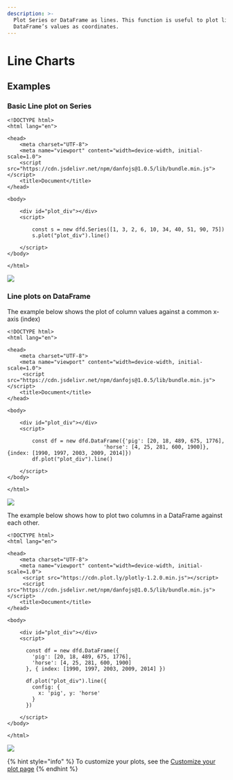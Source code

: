 ```yaml
---
description: >-
  Plot Series or DataFrame as lines. This function is useful to plot lines using
  DataFrame’s values as coordinates.
---
```


# Line Charts

## Examples

### Basic Line plot on Series

```markup
<!DOCTYPE html>
<html lang="en">

<head>
    <meta charset="UTF-8">
    <meta name="viewport" content="width=device-width, initial-scale=1.0">
    <script src="https://cdn.jsdelivr.net/npm/danfojs@1.0.5/lib/bundle.min.js"></script>
    <title>Document</title>
</head>

<body>

    <div id="plot_div"></div>
    <script>

        const s = new dfd.Series([1, 3, 2, 6, 10, 34, 40, 51, 90, 75])
        s.plot("plot_div").line()

    </script>
</body>

</html>
```

![](<../../.gitbook/assets/newplot (4).png>)

### Line plots on DataFrame

The example below shows the plot of column values against a common x-axis (index)

```markup
<!DOCTYPE html>
<html lang="en">

<head>
    <meta charset="UTF-8">
    <meta name="viewport" content="width=device-width, initial-scale=1.0">
     <script src="https://cdn.jsdelivr.net/npm/danfojs@1.0.5/lib/bundle.min.js"></script>
    <title>Document</title>
</head>

<body>

    <div id="plot_div"></div>
    <script>

        const df = new dfd.DataFrame({'pig': [20, 18, 489, 675, 1776],
                               'horse': [4, 25, 281, 600, 1900]}, {index: [1990, 1997, 2003, 2009, 2014]})
        df.plot("plot_div").line()

    </script>
</body>

</html>
```

![](<../../.gitbook/assets/newplot (2).png>)

The example below shows how to plot two columns in a DataFrame against each other.

```markup
<!DOCTYPE html>
<html lang="en">

<head>
    <meta charset="UTF-8">
    <meta name="viewport" content="width=device-width, initial-scale=1.0">
     <script src="https://cdn.plot.ly/plotly-1.2.0.min.js"></script> 
     <script src="https://cdn.jsdelivr.net/npm/danfojs@1.0.5/lib/bundle.min.js"></script>
    <title>Document</title>
</head>

<body>

    <div id="plot_div"></div>
    <script>
    
      const df = new dfd.DataFrame({
        'pig': [20, 18, 489, 675, 1776],
        'horse': [4, 25, 281, 600, 1900]
      }, { index: [1990, 1997, 2003, 2009, 2014] })
  
      df.plot("plot_div").line({
        config: {
          x: 'pig', y: 'horse'
        }
      })

    </script>
</body>

</html>
```

![](<../../.gitbook/assets/newplot (3).png>)

{% hint style="info" %}
To customize your plots, see the [Customize your plot page](configuring-your-plots.md)
{% endhint %}
